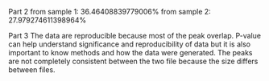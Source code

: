 Part 2
from sample 1: 36.46408839779006%
from sample 2: 27.979274611398964%

Part 3
The data are reproducible because most of the peak overlap. P-value can help understand significance and reproducibility of data but it is also important to know methods and how the data were generated. The peaks are not completely consistent between the two file because the size differs between files. 